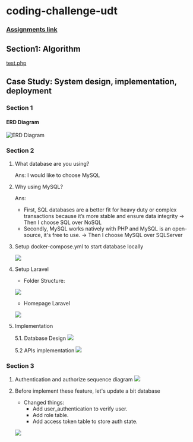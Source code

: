 # coding-challenge-udt

### [Assignments link](https://gitlab.com/udt-public-group/php-laravel-test-sheet/-/blob/main/UDT_Backend_PHP_Laravel_Testsheet.pdf)

## Section1: Algorithm
[test.php](algorithm/test.php) 

## Case Study: System design, implementation, deployment

### Section 1

#### ERD Diagram
![ERD Diagram](system/system-design/eCommercial_ERD.png)

### Section 2

1. What database are you using?

   Ans: I would like to choose MySQL

2. Why using MySQL?

   Ans: 
   - First, SQL databases are a better fit for heavy duty or complex transactions because it’s more stable and ensure data integrity -> Then I choose SQL over NoSQL
   - Secondly, MySQL works natively with PHP and MySQL is an open-source, it's free to use. -> Then I choose MySQL over SQLServer
    
3. Setup docker-compose.yml to start database locally

   ![](system/system-design/images/database_locally.png)

4. Setup Laravel
   - Folder Structure:

   ![](system/system-design/images/folder_structure.png) 
   - Homepage Laravel
   
   ![](system/system-design/images/laravel_homepage.png)

5. Implementation

   5.1. Database Design
   ![](system/system-design/images/database.png)

   5.2 APIs implementation
   ![](system/system-design/images/APIs.png)

### Section 3

1. Authentication and authorize sequence diagram
   ![](system/system-design/images/authentication_sequence_diagram.png)
2. Before implement these feature, let's update a bit database
   
   - Changed things:
     - Add user_authentication to verify user.
     - Add role table.
     - Add access token table to store auth state.

   ![](system/system-design/images/database-2.png)
